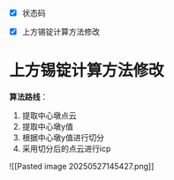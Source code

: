 - [x] 状态码
- [x] 上方锡锭计算方法修改



# 上方锡锭计算方法修改

**算法路线**：
1. 提取中心墩点云
2. 提取中心墩y值
3. 根据中心墩y值进行切分
4. 采用切分后的点云进行icp

![[Pasted image 20250527145427.png]]





